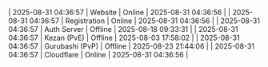 | 2025-08-31 04:36:57 | Website | Online | 2025-08-31 04:36:56 |
| 2025-08-31 04:36:57 | Registration | Online | 2025-08-31 04:36:56 |
| 2025-08-31 04:36:57 | Auth Server | Offline | 2025-08-18 09:33:31 |
| 2025-08-31 04:36:57 | Kezan (PvE) | Offline | 2025-08-03 17:58:02 |
| 2025-08-31 04:36:57 | Gurubashi (PvP) | Offline | 2025-08-23 21:44:06 |
| 2025-08-31 04:36:57 | Cloudflare | Online | 2025-08-31 04:36:56 |
